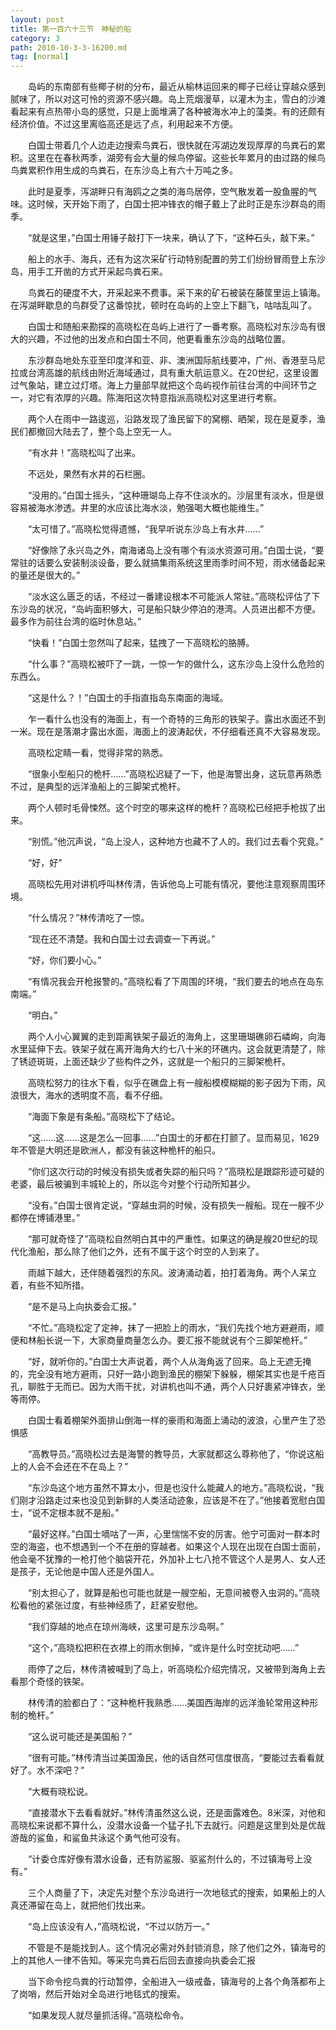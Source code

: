 ```yaml
---
layout: post
title: 第一百六十三节　神秘的船
category: 3
path: 2010-10-3-3-16200.md
tag: [normal]
---
```


　　岛屿的东南部有些椰子树的分布，最近从榆林运回来的椰子已经让穿越众感到腻味了，所以对这可怜的资源不感兴趣。岛上荒烟漫草，以灌木为主，雪白的沙滩看起来有点热带小岛的感觉，只是上面堆满了各种被海水冲上的藻类。有的还颇有经济价值。不过这里离临高还是远了点，利用起来不方便。

　　白国士带着几个人边走边搜索鸟粪石，很快就在泻湖边发现厚厚的鸟粪石的累积。这里在在春秋两季，湖旁有会大量的候鸟停留。这些长年累月的由过路的候鸟鸟粪累积作用生成的鸟粪石，在东沙岛上有六十万吨之多。

　　此时是夏季，泻湖畔只有海鸥之之类的海鸟居停，空气散发着一股鱼腥的气味。这时候，天开始下雨了，白国士把冲锋衣的帽子戴上了此时正是东沙群岛的雨季。

　　“就是这里，”白国士用锤子敲打下一块来，确认了下，“这种石头，敲下来。”

　　船上的水手、海兵，还有为这次采矿行动特别配置的劳工们纷纷冒雨登上东沙岛，用手工开凿的方式开采起鸟粪石来。

　　鸟粪石的硬度不大，开采起来不费事。采下来的矿石被装在藤筐里运上镇海。在泻湖畔歇息的鸟群受了这番惊扰，顿时在岛屿的上空上下翻飞，咕咕乱叫了。

　　白国士和随船来勘探的高晓松在岛屿上进行了一番考察。高晓松对东沙岛有很大的兴趣，不过他的出发点和白国士不同，他更看重东沙岛的战略位置。

　　东沙群岛地处东亚至印度洋和亚、非、澳洲国际航线要冲，广州、香港至马尼拉或台湾高雄的航线由附近海域通过，具有重大航运意义。在20世纪，这里设置过气象站，建立过灯塔。海上力量部早就把这个岛屿视作前往台湾的中间环节之一，对它有浓厚的兴趣。陈海阳这次特意指派高晓松对这里进行考察。

　　两个人在雨中一路逡巡，沿路发现了渔民留下的窝棚、晒架，现在是夏季，渔民们都撤回大陆去了，整个岛上空无一人。

　　“有水井！”高晓松叫了出来。

　　不远处，果然有水井的石栏圈。

　　“没用的。”白国士摇头，“这种珊瑚岛上存不住淡水的。沙层里有淡水，但是很容易被海水渗透。井里的水应该比海水淡，勉强喝大概也能维生。”

　　“太可惜了。”高晓松觉得遗憾，“我早听说东沙岛上有水井……”

　　“好像除了永兴岛之外，南海诸岛上没有哪个有淡水资源可用。”白国士说，“要常驻的话要么安装制淡设备，要么就搞集雨系统这里雨季时间不短，雨水储备起来的量还是很大的。”

　　“淡水这么匮乏的话，不经过一番建设根本不可能派人常驻。”高晓松评估了下东沙岛的状况，“岛屿面积够大，可是船只缺少停泊的港湾。人员进出都不方便。最多作为前往台湾的临时休息站。”

　　“快看！”白国士忽然叫了起来，猛拽了一下高晓松的胳膊。

　　“什么事？”高晓松被吓了一跳，一惊一乍的做什么，这东沙岛上没什么危险的东西么。

　　“这是什么？！”白国士的手指直指岛东南面的海域。

　　乍一看什么也没有的海面上，有一个奇特的三角形的铁架子。露出水面还不到一米。现在是落潮才露出水面，海面上的波涛起伏，不仔细看还真不大容易发现。

　　高晓松定睛一看，觉得非常的熟悉。

　　“很象小型船只的桅杆……”高晓松迟疑了一下，他是海警出身，这玩意再熟悉不过，是典型的远洋渔船上的三脚架式桅杆。

　　两个人顿时毛骨悚然。这个时空的哪来这样的桅杆？高晓松已经把手枪拔了出来。

　　“别慌。”他沉声说，“岛上没人，这种地方也藏不了人的。我们过去看个究竟。”

　　“好，好”

　　高晓松先用对讲机呼叫林传清，告诉他岛上可能有情况，要他注意观察周围环境。

　　“什么情况？”林传清吃了一惊。

　　“现在还不清楚。我和白国士过去调查一下再说。”

　　“好，你们要小心。”

　　“有情况我会开枪报警的。”高晓松看了下周围的环境，“我们要去的地点在岛东南端。”

　　“明白。”

　　两个人小心翼翼的走到距离铁架子最近的海角上，这里珊瑚礁卵石嶙峋，向海水里延伸下去。铁架子就在离开海角大约七八十米的环礁内。这会就更清楚了，除了锈迹斑斑，上面还缺少了些构件之外，这就是一个船只的三脚架桅杆。

　　高晓松努力的往水下看，似乎在礁盘上有一艘船模模糊糊的影子因为下雨，风浪很大，海水的透明度不高，看不仔细。

　　“海面下象是有条船。”高晓松下了结论。

　　“这……这……这是怎么一回事……”白国士的牙都在打颤了。显而易见，1629年不管是大明还是欧洲人，都没有装这种桅杆的船只。

　　“你们这次行动的时候没有损失或者失踪的船只吗？”高晓松是跟踪形迹可疑的老婆，最后被骗到丰城轮上的，所以迄今对整个行动所知甚少。

　　“没有。”白国士很肯定说，“穿越虫洞的时候，没有损失一艘船。现在一艘不少都停在博铺港里。”

　　“那可就奇怪了”高晓松自然明白其中的严重性。如果这的确是艘20世纪的现代化渔船，那么除了他们之外，还有不属于这个时空的人到来了。

　　雨越下越大，还伴随着强烈的东风。波涛涌动着，拍打着海角。两个人呆立着，有些不知所措。

　　“是不是马上向执委会汇报。”

　　“不忙。”高晓松定了定神，抹了一把脸上的雨水，“我们先找个地方避避雨，顺便和林船长说一下，大家商量商量怎么办。要汇报不能就说有个三脚架桅杆。”

　　“好，就听你的。”白国士大声说着，两个人从海角返了回来。岛上无遮无掩的，完全没有地方避雨，只好一路小跑到渔民的棚架下躲躲，棚架其实也是千疮百孔，聊胜于无而已。因为大雨干扰，对讲机也叫不通，两个人只好裹紧冲锋衣，坐等雨停。

　　白国士看着棚架外面排山倒海一样的豪雨和海面上涌动的波浪，心里产生了恐惧感

　　“高教导员。”高晓松过去是海警的教导员，大家就都这么尊称他了，“你说这船上的人会不会还在不在岛上？”

　　“东沙岛这个地方虽然不算太小，但是也没什么能藏人的地方。”高晓松说，“我们刚才沿路走过来也没见到新鲜的人类活动迹象，应该是不在了。”他接着宽慰白国士，“说不定根本就不是船。”

　　“最好这样。”白国士嘀咕了一声，心里惴惴不安的厉害。他宁可面对一群本时空的海盗，也不想遇到一个不在册的穿越者。如果这个人现在出现在白国士面前，他会毫不犹豫的一枪打他个脑袋开花，外加补上七八抢不管这个人是男人、女人还是孩子，无论他是中国人还是外国人。

　　“别太担心了，就算是船也可能也就是一艘空船，无意间被卷入虫洞的。”高晓松看他的紧张过度，有些神经质了，赶紧安慰他。

　　“我们穿越的地点在琼州海峡，这里可是东沙岛啊。”

　　“这个，”高晓松把积在衣襟上的雨水倒掉，“或许是什么时空扰动吧……”

　　雨停了之后，林传清被喊到了岛上，听高晓松介绍完情况，又被带到海角上去看那个奇怪的铁架。

　　林传清的脸都白了：“这种桅杆我熟悉……美国西海岸的远洋渔轮常用这种形制的桅杆。”

　　“这么说可能还是美国船？”

　　“很有可能。”林传清当过美国渔民，他的话自然可信度很高，“要能过去看看就好了。水不深吧？”

　　“大概有晓松说。

　　“直接潜水下去看看就好。”林传清虽然这么说，还是面露难色。8米深，对他和高晓松来说都不算什么，没潜水设备一个猛子扎下去就行。问题是这里到处是优哉游哉的鲨鱼，和鲨鱼共泳这个勇气他可没有。

　　“计委仓库好像有潜水设备，还有防鲨服、驱鲨剂什么的，不过镇海号上没有。”

　　三个人商量了下，决定先对整个东沙岛进行一次地毯式的搜索，如果船上的人真还滞留在岛上，就把他们找出来。

　　“岛上应该没有人，”高晓松说，“不过以防万一。”

　　不管是不是能找到人。这个情况必需对外封锁消息，除了他们之外，镇海号的上的其他人一律不告知。等采完鸟粪石后回去直接向执委会汇报

　　当下命令挖鸟粪的行动暂停，全船进入一级戒备，镇海号的上各个角落都布上了岗哨，然后开始对全岛进行地毯式的搜索。

　　“如果发现人就尽量抓活得。”高晓松命令。